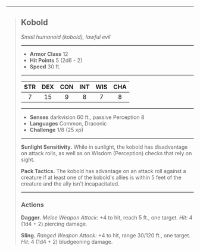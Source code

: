***
> ## Kobold
> *Small humanoid (kobold), lawful evil*
> 
> ***
> 
> - **Armor Class** 12
> - **Hit Points** 5 (2d6 - 2)
> - **Speed** 30 ft.
> 
> ***
> 
> |STR|DEX|CON|INT|WIS|CHA|
> |:---:|:---:|:---:|:---:|:---:|:---:|
> |7|15|9|8|7|8|
> 
> ***
> 
> - **Senses** darkvision 60 ft., passive Perception 8
> - **Languages** Common, Draconic
> - **Challenge** 1/8 (25 xp)
> 
> ***
> 
> **Sunlight Sensitivity.** While in sunlight, the kobold has disadvantage on attack rolls, as well as on Wisdom (Perception) checks that rely on sight.
> 
> **Pack Tactics.** The kobold has advantage on an attack roll against a creature if at least one of the kobold's allies is within 5 feet of the creature and the ally isn't incapacitated.
> 
> ***
> 
> ### Actions
> **Dagger.** *Melee Weapon Attack:* +4 to hit, reach 5 ft., one target. *Hit:* 4 (1d4 + 2) piercing damage.
> 
> **Sling.** *Ranged Weapon Attack:* +4 to hit, range 30/120 ft., one target. *Hit:* 4 (1d4 + 2) bludgeoning damage.